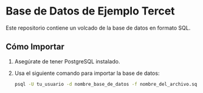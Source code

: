 # Base de Datos de Ejemplo Tercet

Este repositorio contiene un volcado de la base de datos en formato SQL.

## Cómo Importar

1. Asegúrate de tener PostgreSQL instalado.
2. Usa el siguiente comando para importar la base de datos:

   ```bash
   psql -U tu_usuario -d nombre_base_de_datos -f nombre_del_archivo.sql
